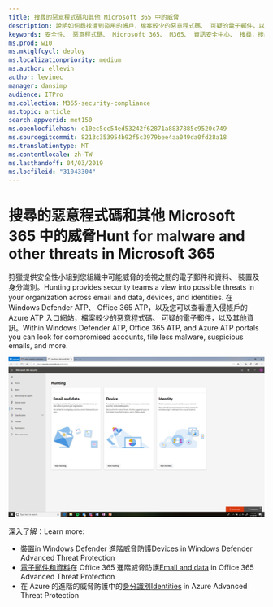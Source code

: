 ```yaml
---
title: 搜尋的惡意程式碼和其他 Microsoft 365 中的威脅
description: 說明如何尋找遭到盜用的帳戶，檔案較少的惡意程式碼、 可疑的電子郵件，以及其他資訊。
keywords: 安全性、 惡意程式碼、 Microsoft 365、 M365、 資訊安全中心、 搜尋，搜尋，Windows Defender ATP、 Office 365 ATP、 Azure ATP
ms.prod: w10
ms.mktglfcycl: deploy
ms.localizationpriority: medium
ms.author: ellevin
author: levinec
manager: dansimp
audience: ITPro
ms.collection: M365-security-compliance
ms.topic: article
search.appverid: met150
ms.openlocfilehash: e10ec5cc54ed53242f62871a8837885c9520c749
ms.sourcegitcommit: 8213c353954b92f5c3979bee4aa049da0fd28a18
ms.translationtype: MT
ms.contentlocale: zh-TW
ms.lasthandoff: 04/03/2019
ms.locfileid: "31043304"
---
```

# <a name="hunt-for-malware-and-other-threats-in-microsoft-365"></a><span data-ttu-id="3866d-104">搜尋的惡意程式碼和其他 Microsoft 365 中的威脅</span><span class="sxs-lookup"><span data-stu-id="3866d-104">Hunt for malware and other threats in Microsoft 365</span></span>

<span data-ttu-id="3866d-105">狩獵提供安全性小組到您組織中可能威脅的檢視之間的電子郵件和資料、 裝置及身分識別。</span><span class="sxs-lookup"><span data-stu-id="3866d-105">Hunting provides security teams a view into possible threats in your organization across email and data, devices, and identities.</span></span> <span data-ttu-id="3866d-106">在 Windows Defender ATP、 Office 365 ATP，以及您可以查看遭入侵帳戶的 Azure ATP 入口網站，檔案較少的惡意程式碼、 可疑的電子郵件，以及其他資訊。</span><span class="sxs-lookup"><span data-stu-id="3866d-106">Within Windows Defender ATP, Office 365 ATP, and Azure ATP portals you can look for compromised accounts, file less malware, suspicious emails, and more.</span></span>

![狩獵頁面](./media/security-docs/hunt.png)

<span data-ttu-id="3866d-108">深入了解：</span><span class="sxs-lookup"><span data-stu-id="3866d-108">Learn more:</span></span>

* <span data-ttu-id="3866d-109">[裝置](https://docs.microsoft.com/en-us/windows/security/threat-protection/windows-defender-atp/advanced-hunting-windows-defender-advanced-threat-protection)in Windows Defender 進階威脅防護</span><span class="sxs-lookup"><span data-stu-id="3866d-109">[Devices](https://docs.microsoft.com/en-us/windows/security/threat-protection/windows-defender-atp/advanced-hunting-windows-defender-advanced-threat-protection) in Windows Defender Advanced Threat Protection</span></span>
* <span data-ttu-id="3866d-110">[電子郵件和資料](https://docs.microsoft.com/en-us/office365/securitycompliance/office-365-atp)在 Office 365 進階威脅防護</span><span class="sxs-lookup"><span data-stu-id="3866d-110">[Email and data](https://docs.microsoft.com/en-us/office365/securitycompliance/office-365-atp) in Office 365 Advanced Threat Protection</span></span>
* <span data-ttu-id="3866d-111">在 Azure 的進階的威脅防護中的[身分識別](https://docs.microsoft.com/en-us/azure-advanced-threat-protection/investigate-a-user)</span><span class="sxs-lookup"><span data-stu-id="3866d-111">[Identities](https://docs.microsoft.com/en-us/azure-advanced-threat-protection/investigate-a-user) in Azure Advanced Threat Protection</span></span>
